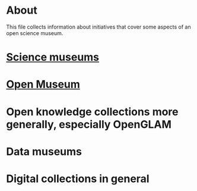 # About

This file collects information about initiatives that cover some aspects of an open science museum.

# [Science museums](https://en.wikipedia.org/wiki/Science_museum)

# [Open Museum](http://www.openmuseum.org/)

# Open knowledge collections more generally, especially OpenGLAM

# Data museums

# Digital collections in general

